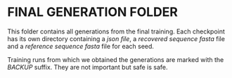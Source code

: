 # FINAL GENERATION FOLDER

This folder contains all generations from the final training. 
Each checkpoint has its own directory containing a *json file*, a *recovered sequence fasta* file and a *reference sequence fasta* file for each seed.

Training runs from which we obtained the generations are marked with the _BACKUP_ suffix. They are not important but safe is safe.